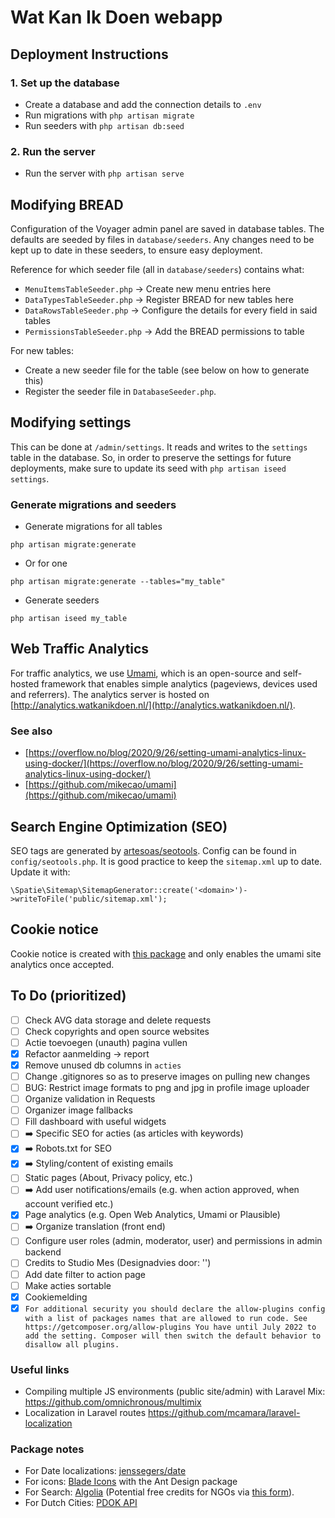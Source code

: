# Wat Kan Ik Doen webapp

## Deployment Instructions

### 1. Set up the database

- Create a database and add the connection details to `.env`
- Run migrations with `php artisan migrate`
- Run seeders with `php artisan db:seed`

### 2. Run the server

- Run the server with `php artisan serve`

## Modifying BREAD
Configuration of the Voyager admin panel are saved in database tables. The defaults are seeded by files in `database/seeders`. Any changes need to be kept up to date in these seeders, to ensure easy deployment. 

Reference for which seeder file (all in `database/seeders`) contains what:

- `MenuItemsTableSeeder.php` -> Create new menu entries here
- `DataTypesTableSeeder.php` -> Register BREAD for new tables here
- `DataRowsTableSeeder.php` -> Configure the details for every field in said tables
- `PermissionsTableSeeder.php` -> Add the BREAD permissions to table

For new tables: 

- Create a new seeder file for the table (see below on how to generate this)
- Register the seeder file in `DatabaseSeeder.php`.

## Modifying settings
This can be done at `/admin/settings`. It reads and writes to the `settings` table in the database. So, in order to preserve the settings for future deployments, make sure to update its seed with `php artisan iseed settings`.

### Generate migrations and seeders
- Generate migrations for all tables

`php artisan migrate:generate`

- Or for one

`php artisan migrate:generate --tables="my_table"`

- Generate seeders

`php artisan iseed my_table`

## Web Traffic Analytics
For traffic analytics, we use [Umami](https://umami.is/), which is an open-source and self-hosted framework that enables simple analytics (pageviews, devices used and referrers).
The analytics server is hosted on [http://analytics.watkanikdoen.nl/](http://analytics.watkanikdoen.nl/).

### See also
- [https://overflow.no/blog/2020/9/26/setting-umami-analytics-linux-using-docker/](https://overflow.no/blog/2020/9/26/setting-umami-analytics-linux-using-docker/)
- [https://github.com/mikecao/umami](https://github.com/mikecao/umami)

## Search Engine Optimization (SEO)
SEO tags are generated by [artesoas/seotools](https://github.com/artesaos/seotools/issues). Config can be found in `config/seotools.php`. It is good practice to keep the `sitemap.xml` up to date. Update it with: 
```
\Spatie\Sitemap\SitemapGenerator::create('<domain>')->writeToFile('public/sitemap.xml');
```

## Cookie notice
Cookie notice is created with [this package](https://github.com/manucaralmo/GlowCookies/) and only enables the umami site analytics once accepted.

## To Do (prioritized)
- [ ] Check AVG data storage and delete requests
- [ ] Check copyrights and open source websites
- [ ] Actie toevoegen (unauth) pagina vullen
- [x] Refactor aanmelding -> report
- [x] Remove unused db columns in `acties`
- [ ] Change .gitignores so as to preserve images on pulling new changes
- [ ] BUG: Restrict image formats to png and jpg in profile image uploader
- [ ] Organize validation in Requests
- [ ] Organizer image fallbacks
- [ ] Fill dashboard with useful widgets
- [ ] :arrow_right: Specific SEO for acties (as articles with keywords)
- [x] :arrow_right: Robots.txt for SEO
- [x] :arrow_right: Styling/content of existing emails
- [ ] Static pages (About, Privacy policy, etc.)
- [ ] :arrow_right: Add user notifications/emails (e.g. when action approved, when account verified etc.)
- [x] Page analytics (e.g. Open Web Analytics, Umami or Plausible)
- [ ] :arrow_right: Organize translation (front end)
- [ ] Configure user roles (admin, moderator, user) and permissions in admin backend
- [ ] Credits to Studio Mes (Designadvies door: '')
- [ ] Add date filter to action page
- [ ] Make acties sortable
- [x] Cookiemelding
- [x] `For additional security you should declare the allow-plugins config with a list of packages names that are allowed to run code. See https://getcomposer.org/allow-plugins
You have until July 2022 to add the setting. Composer will then switch the default behavior to disallow all plugins.`

### Useful links
- Compiling multiple JS environments (public site/admin) with Laravel Mix: https://github.com/omnichronous/multimix
- Localization in Laravel routes https://github.com/mcamara/laravel-localization

### Package notes
- For Date localizations: [jenssegers/date](https://github.com/jenssegers/date)
- For icons: [Blade Icons](https://github.com/blade-ui-kit/blade-icons) with the Ant Design package
- For Search: [Algolia](https://algolia.com) (Potential free credits for NGOs via [this form](https://www.algolia.com/for-open-source/)).
- For Dutch Cities: [PDOK API](https://www.pdok.nl/restful-api/-/article/pdok-locatieserver-1#/paths/~1lookup/get)


